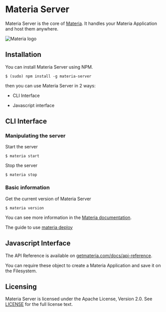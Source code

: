 # Materia Server

Materia Server is the core of [Materia](https://getmateria.com). It handles your Materia Application and host them anywhere.

![Materia logo](https://getmateria.com/img/logo.png)

Installation
------------

You can install Materia Server using NPM.

`$ (sudo) npm install -g materia-server`

then you can use Materia Server in 2 ways:

* CLI Interface

* Javascript interface


CLI Interface
-------------

### Manipulating the server

Start the server

```
$ materia start
```

Stop the server

```
$ materia stop
```

### Basic information

Get the current version of Materia Server

```
$ materia version
```

You can see more information in the [Materia documentation](https://getmateria.com/docs).

The guide to use [materia deploy](https://getmateria.com/docs/guide/deploy)

Javascript Interface
--------------------

The API Reference is available on [getmateria.com/docs/api-reference](https://getmateria.com/docs/api-reference/app).

You can require these object to create a Materia Application and save it on the Filesystem.

Licensing
---------

Materia Server is licensed under the Apache License, Version 2.0. See [LICENSE](LICENSE.md) for the full license text.
